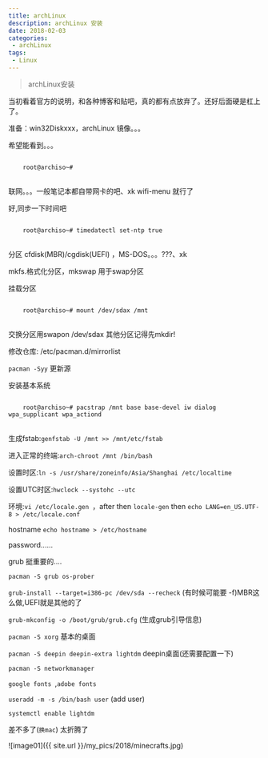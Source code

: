 ```yaml
---
title: archLinux
description: archLinux 安装
date: 2018-02-03
categories:
 - archLinux
tags:
 - Linux
---
```


> archLinux安装


<!-- more -->

当初看着官方的说明，和各种博客和贴吧，真的都有点放弃了。还好后面硬是杠上了。

准备：win32Diskxxx，archLinux 镜像。。。

希望能看到。。。
<pre>
<code class="lang-Bash">
	root@archiso~#
</code>
</pre>

联网。。。一般笔记本都自带网卡的吧、xk wifi-menu 就行了

好,同步一下时间吧
<pre>
<code class="lang-Bash">
	root@archiso~# timedatectl set-ntp true
</code>
</pre>

分区 cfdisk(MBR)/cgdisk(UEFI) ，MS-DOS。。。???、xk

mkfs.格式化分区，mkswap 用于swap分区

挂载分区

<pre>
<code class="lang-Bash">
	root@archiso~# mount /dev/sdax /mnt
</code>
</pre>

交换分区用swapon /dev/sdax
其他分区记得先mkdir!

修改仓库: /etc/pacman.d/mirrorlist

`pacman -Syy` 更新源

安装基本系统

<pre>
<code class="lang-Bash">
	root@archiso~# pacstrap /mnt base base-devel iw dialog wpa_supplicant wpa_actiond
</code>
</pre>

生成fstab:`genfstab -U /mnt >> /mnt/etc/fstab`

进入正常的终端:`arch-chroot /mnt /bin/bash`

设置时区:`ln -s /usr/share/zoneinfo/Asia/Shanghai /etc/localtime`

设置UTC时区:`hwclock --systohc --utc`

环境:`vi /etc/locale.gen `，after then   `locale-gen` then `echo LANG=en_US.UTF-8 > /etc/locale.conf`

hostname `echo hostname > /etc/hostname`

password......

grub 挺重要的....

`pacman -S grub os-prober`

`grub-install --target=i386-pc /dev/sda --recheck` (有时候可能要 -f)MBR这么做,UEFI就是其他的了

`grub-mkconfig -o /boot/grub/grub.cfg` (生成grub引导信息)

`pacman -S xorg` 基本的桌面

`pacman -S deepin deepin-extra lightdm` deepin桌面(还需要配置一下)

`pacman -S networkmanager` 

`google fonts `,`adobe fonts`

`useradd -m -s /bin/bash user` (add user)

`systemctl enable lightdm` 

差不多了(`换mac`) 太折腾了

![image01]({{ site.url }}/my_pics/2018/minecrafts.jpg)